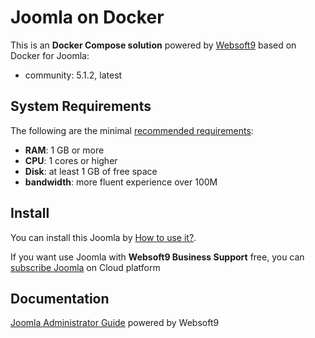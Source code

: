 # Joomla on Docker  

This is an **Docker Compose solution** powered by [Websoft9](https://www.websoft9.com) based on Docker for Joomla:


 - community:  5.1.2, latest


## System Requirements

The following are the minimal [recommended requirements](https://www.joomla.org/docs/user_guide/en/install-requirements.html):

* **RAM**: 1 GB or more
* **CPU**: 1 cores or higher
* **Disk**: at least 1 GB of free space
* **bandwidth**: more fluent experience over 100M  

## Install

You can install this Joomla by [How to use it?](https://github.com/Websoft9/docker-library#how-to-use-it).   

If you want use Joomla with **Websoft9 Business Support** free, you can [subscribe Joomla](https://www.websoft9.com/apps) on Cloud platform

## Documentation

[Joomla Administrator Guide](https://support.websoft9.com/docs/joomla) powered by Websoft9